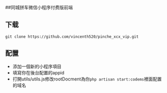 ##同城拼车微信小程序付费版前端

## 下载
`git clone https://github.com/vincenth520/pinche_xcx_vip.git`

## 配置
- 添加一個新的小程序項目
- 填寫你在後台配置的appid
- 打開utils/utils.js修改rootDocment為你`php artisan start:codems`裡面配置的域名

